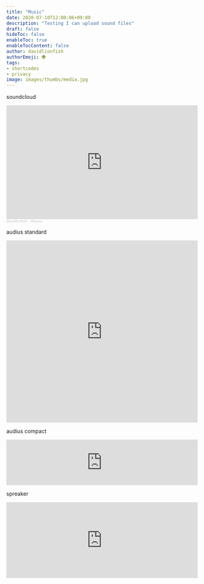```yaml
---
title: "Music"
date: 2020-07-10T12:00:06+09:00
description: "Testing I can upload sound files"
draft: false
hideToc: false
enableToc: true
enableTocContent: false
author: davidlionfish
authorEmoji: 👽
tags: 
- shortcodes
- privacy
image: images/thumbs/media.jpg
---
```


soundcloud

<iframe width="100%" height="300" scrolling="no" frameborder="no" allow="autoplay" src="https://w.soundcloud.com/player/?url=https%3A//api.soundcloud.com/tracks/854894704&color=%23ff5500&auto_play=false&hide_related=false&show_comments=true&show_user=true&show_reposts=false&show_teaser=true&visual=true"></iframe><div style="font-size: 10px; color: #cccccc;line-break: anywhere;word-break: normal;overflow: hidden;white-space: nowrap;text-overflow: ellipsis; font-family: Interstate,Lucida Grande,Lucida Sans Unicode,Lucida Sans,Garuda,Verdana,Tahoma,sans-serif;font-weight: 100;"><a href="https://soundcloud.com/david-anderson-311246111" title="davidlionfish" target="_blank" style="color: #cccccc; text-decoration: none;">davidlionfish</a> · <a href="https://soundcloud.com/david-anderson-311246111/waves" title="Waves" target="_blank" style="color: #cccccc; text-decoration: none;">Waves</a></div>

audius standard

<iframe src=https://audius.co/embed/track?id=77114&ownerId=21526&flavor=card width="100%" height="480" allow="encrypted-media" style="border: none;"></iframe>

audius compact

<iframe src="https://audius.co/embed/track?id=77114&ownerId=21526&flavor=compact" width="100%" height="120" allow="encrypted-media" style="border: none;"></iframe>

spreaker

<iframe src="https://widget.spreaker.com/player?episode_id=39902967&theme=light&playlist=false&playlist-continuous=false&autoplay=false&live-autoplay=false&chapters-image=true&episode_image_position=right&hide-logo=false&hide-likes=false&hide-comments=false&hide-sharing=false&hide-download=true" width="100%" height="200px" frameborder="0"></iframe>